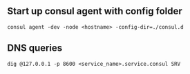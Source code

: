 
## Start up consul agent with config folder
`consul agent -dev -node <hostname> -config-dir=./consul.d`

## DNS queries 
`dig @127.0.0.1 -p 8600 <service_name>.service.consul SRV`

